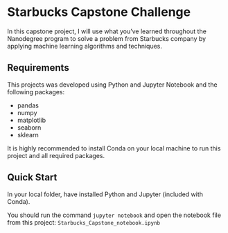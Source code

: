 # Starbucks Capstone Challenge

In this capstone project, I will use what you’ve learned throughout the Nanodegree program to solve a problem from Starbucks company by applying machine learning algorithms and techniques.

## Requirements

This projects was developed using Python and Jupyter Notebook and the following packages:
- pandas
- numpy
- matplotlib
- seaborn
- sklearn

It is highly recommended to install Conda on your local machine to run this project and all required packages.

## Quick Start

In your local folder, have installed Python and Jupyter (included with Conda).

You should run the command `jupyter notebook` and open the notebook file from this project: `Starbucks_Capstone_notebook.ipynb`